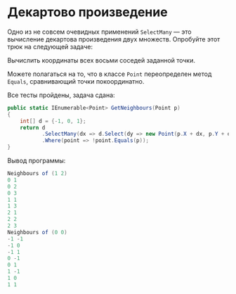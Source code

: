 # Декартово произведение

Одно из не совсем очевидных применений `SelectMany` — это вычисление декартова произведения двух множеств. Опробуйте этот трюк на следующей задаче:

Вычислить координаты всех восьми соседей заданной точки.

Можете полагаться на то, что в классе `Point` переопределен метод `Equals`, сравнивающий точки покоординатно.


Все тесты пройдены, задача сдана:
```cs
public static IEnumerable<Point> GetNeighbours(Point p)
{
    int[] d = {-1, 0, 1};
    return d
           .SelectMany(dx => d.Select(dy => new Point(p.X + dx, p.Y + dy)))
           .Where(point => !point.Equals(p));
}
```

Вывод программы:
```cs
Neighbours of (1 2)
0 1
0 2
0 3
1 1
1 3
2 1
2 2
2 3
Neighbours of (0 0)
-1 -1
-1 0
-1 1
0 -1
0 1
1 -1
1 0
1 1
```
